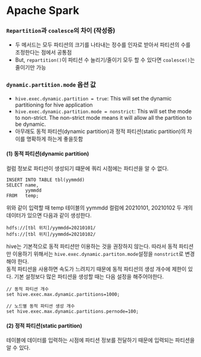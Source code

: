 # Apache Spark
### `Repartition`과 `coalesce`의 차이 (작성중)
- 두 메서드는 모두 파티션의 크기를 나타내는 정수를 인자로 받아서 파티션의 수를 조정한다는 점에서 공통점
- But, `repartition()`이 파티션 수 늘리기/줄이기 모두 할 수 있다면 `coalesce()`는 줄이기만 가능


### `dynamic.partition.mode` 옵션 값
- `hive.exec.dynamic.partition = true`: This will set the dynamic partitioning for hive application
- `hive.exec.dynamic.partition.mode = nonstrict`: This will set the mode to non-strict. The non-strict mode means it will allow all the partition to be dynamic.
- 아무래도 동적 파티션(dynamic partition)과 정적 파티션(static partition)의 차이를 명확하게 하는게 좋을듯함

#### (1) 동적 파티션(dynamic partition)
컬럼 정보로 파티션이 생성되기 떄문에 쿼리 시점에는 파티션을 알 수 없다. 
```
INSERT INTO TABLE tbl(yymmdd)
SELECT name,
       yymmdd
FROM   temp;
```
위와 같이 입력할 때 temp 테이블의 yymmdd 컬럼에 20210101, 20210102 두 개의 데이터가 있으면 다음과 같이 생성한다.
```
hdfs://[tbl 위치]/yymmdd=20210101/
hdfs://[tbl 위치]/yymmdd=20210102/
```
hive는 기본적으로 동적 파티션만 이용하는 것을 권장하지 않는다. 따라서 동적 파티션만 이용하기 위해서는 `hive.exec.dynamic.partiton.mode`설정을 `nonstrict`로 변경해야 한다. <br>
동적 파티션을 사용하면 속도가 느려지기 때문에 동적 파티션의 생성 개수에 제한이 있다. 기본 설정보다 많은 파티션을 생성할 때는 다음 설정을 해주어야한다.
```
// 동적 파티션 개수
set hive.exec.max.dynamic.partitions=1000;

// 노드별 동적 파티션 생성 개수
set hive.exec.max.dynamic.partitions.pernode=100;
```

#### (2) 정적 파티션(static partition)
테이블에 데이터를 입력하는 시점에 파티션 정보를 전달하기 때문에 입력되는 파티션을 알 수 있다.

